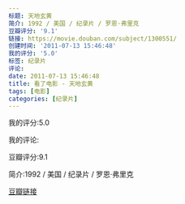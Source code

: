 ```yaml
---
标题: 天地玄黄
简介: 1992 / 美国 / 纪录片 / 罗恩·弗里克
豆瓣评分: '9.1'
链接: https://movie.douban.com/subject/1300551/
创建时间: '2011-07-13 15:46:48'
我的评分: '5.0'
标签: 纪录片
评论:
date: 2011-07-13 15:46:48
title: 看了电影 - 天地玄黄
tags: [电影]
categories: [纪录片]
---
```


我的评分:5.0

我的评论:

豆瓣评分:9.1

简介:1992 / 美国 / 纪录片 / 罗恩·弗里克

[豆瓣链接](https://movie.douban.com/subject/1300551/)

